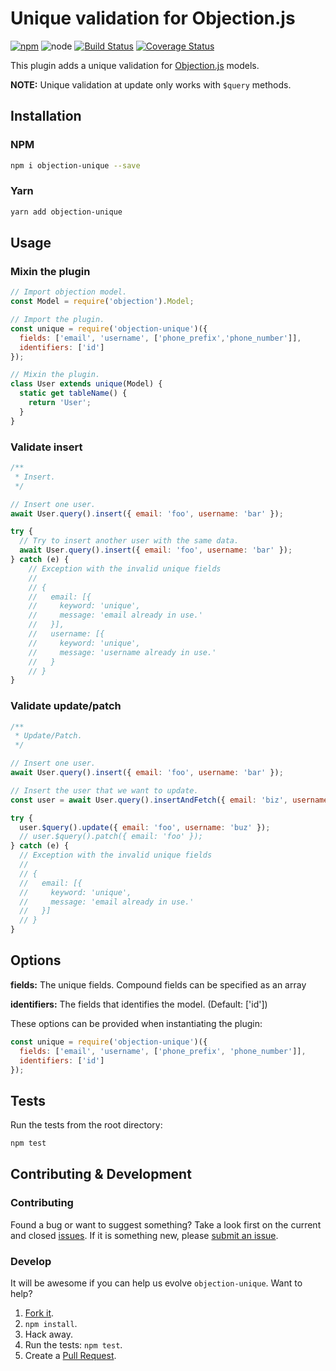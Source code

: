 # Unique validation for Objection.js

[![npm](https://img.shields.io/npm/v/objection-unique.svg?style=flat-square)](https://npmjs.org/package/objection-unique)
![node](https://img.shields.io/node/v/objection-unique.svg?style=flat-square)
[![Build Status](https://img.shields.io/travis/seegno/objection-unique/master.svg?style=flat-square)](https://travis-ci.org/seegno/objection-unique)
[![Coverage Status](https://img.shields.io/coveralls/seegno/objection-unique/master.svg?style=flat-square)](https://coveralls.io/github/seegno/objection-unique?branch=master)

This plugin adds a unique validation for [Objection.js](https://github.com/Vincit/objection.js/) models.

**NOTE:** Unique validation at update only works with `$query` methods.

## Installation

### NPM

```sh
npm i objection-unique --save
```

### Yarn

```sh
yarn add objection-unique
```

## Usage

### Mixin the plugin

```js
// Import objection model.
const Model = require('objection').Model;

// Import the plugin.
const unique = require('objection-unique')({
  fields: ['email', 'username', ['phone_prefix','phone_number']],
  identifiers: ['id']
});

// Mixin the plugin.
class User extends unique(Model) {
  static get tableName() {
    return 'User';
  }
}
```

### Validate insert

```js
/**
 * Insert.
 */

// Insert one user.
await User.query().insert({ email: 'foo', username: 'bar' });

try {
  // Try to insert another user with the same data.
  await User.query().insert({ email: 'foo', username: 'bar' });
} catch (e) {
    // Exception with the invalid unique fields
    //
    // {
    //   email: [{
    //     keyword: 'unique',
    //     message: 'email already in use.'
    //   }],
    //   username: [{
    //     keyword: 'unique',
    //     message: 'username already in use.'
    //   }
    // }
}
```

### Validate update/patch

```js
/**
 * Update/Patch.
 */

// Insert one user.
await User.query().insert({ email: 'foo', username: 'bar' });

// Insert the user that we want to update.
const user = await User.query().insertAndFetch({ email: 'biz', username: 'buz' });

try {
  user.$query().update({ email: 'foo', username: 'buz' });
  // user.$query().patch({ email: 'foo' });
} catch (e) {
  // Exception with the invalid unique fields
  //
  // {
  //   email: [{
  //     keyword: 'unique',
  //     message: 'email already in use.'
  //   }]
  // }
}
```

## Options

**fields:** The unique fields. Compound fields can be specified as an array

**identifiers:** The fields that identifies the model. (Default: ['id'])

These options can be provided when instantiating the plugin:

```js
const unique = require('objection-unique')({
  fields: ['email', 'username', ['phone_prefix', 'phone_number']],
  identifiers: ['id']
});
```

## Tests

Run the tests from the root directory:

```sh
npm test
```

## Contributing & Development

### Contributing

Found a bug or want to suggest something? Take a look first on the current and closed [issues](https://github.com/seegno/objection-unique/issues). If it is something new, please [submit an issue](https://github.com/seegno/objection-unique/issues/new).

### Develop

It will be awesome if you can help us evolve `objection-unique`. Want to help?

1. [Fork it](https://github.com/seegno/objection-unique).
2. `npm install`.
3. Hack away.
4. Run the tests: `npm test`.
5. Create a [Pull Request](https://github.com/seegno/objection-unique/compare).
